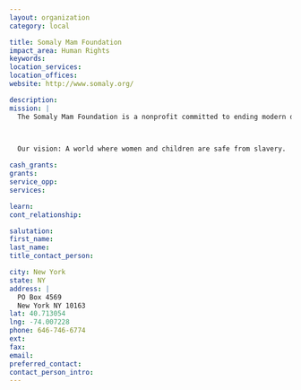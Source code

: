 ```yaml
---
layout: organization
category: local

title: Somaly Mam Foundation
impact_area: Human Rights
keywords: 
location_services: 
location_offices: 
website: http://www.somaly.org/

description: 
mission: |
  The Somaly Mam Foundation is a nonprofit committed to ending modern day slavery in North America and around the world. Human trafficking, a mult-billion dollar industry, is the fastest growing criminal enterprise in the world. With over two million women and children sold into sexual slavery each year, it is a global crisis that must be stopped. More resources are critically needed to support the rescue and rehabilitation of these young victims.

  

  Our vision: A world where women and children are safe from slavery.

cash_grants: 
grants: 
service_opp: 
services: 

learn: 
cont_relationship: 

salutation: 
first_name: 
last_name: 
title_contact_person: 

city: New York
state: NY
address: |
  PO Box 4569     
  New York NY 10163
lat: 40.713054
lng: -74.007228
phone: 646-746-6774
ext: 
fax: 
email: 
preferred_contact: 
contact_person_intro: 
---
```


